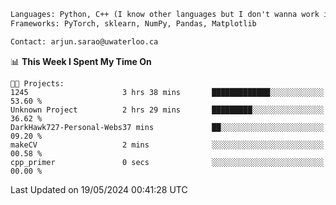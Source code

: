 ```txt
Languages: Python, C++ (I know other languages but I don't wanna work in em)
Frameworks: PyTorch, sklearn, NumPy, Pandas, Matplotlib

Contact: arjun.sarao@uwaterloo.ca
```

<!--START_SECTION:waka-->
📊 **This Week I Spent My Time On** 

```text
🐱‍💻 Projects: 
1245                     3 hrs 38 mins       █████████████░░░░░░░░░░░░   53.60 % 
Unknown Project          2 hrs 29 mins       █████████░░░░░░░░░░░░░░░░   36.62 % 
DarkHawk727-Personal-Webs37 mins             ██░░░░░░░░░░░░░░░░░░░░░░░   09.20 % 
makeCV                   2 mins              ░░░░░░░░░░░░░░░░░░░░░░░░░   00.58 % 
cpp_primer               0 secs              ░░░░░░░░░░░░░░░░░░░░░░░░░   00.00 % 
```


 Last Updated on 19/05/2024 00:41:28 UTC
<!--END_SECTION:waka-->
